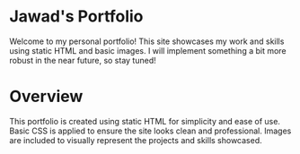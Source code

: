 # Jawad's Portfolio 

Welcome to my personal portfolio! This site showcases my work and skills using static HTML and basic images. I will implement something a bit more robust in the near future, so stay tuned!

# Overview

This portfolio is created using static HTML for simplicity and ease of use. Basic CSS is applied to ensure the site looks clean and professional. Images are included to visually represent the projects and skills showcased.
